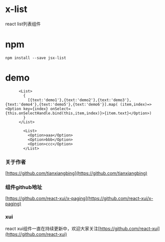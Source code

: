 # x-list
react list列表组件
# npm 
    npm install --save jsx-list
# demo
```
      <List>
        {
          [{text:'demo1'},{text:'demo2'},{text:'demo3'},{text:'demo4'},{text:'demo5'},{text:'demo6'}].map( (item,index)=><Option key={index} onSelect={this.onSelectHandle.bind(this,item,index)}>{item.text}</Option>)
        }
      </List>
```
```
        <List>
          <Option>aaa</Option>
          <Option>bbb</Option>
          <Option>ccc</Option>
        </List>
```

### 关于作者
[https://github.com/tianxiangbing](https://github.com/tianxiangbing)

### 组件github地址
[https://github.com/react-xui/x-paging](https://github.com/react-xui/x-paging)


### xui
react xui组件一直在持续更新中，欢迎大家关注[https://github.com/react-xui](https://github.com/react-xui)
